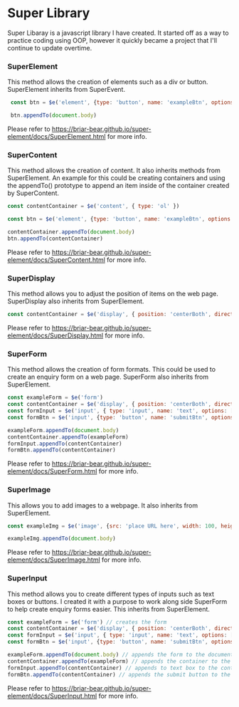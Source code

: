 # Super Library

Super Libaray is a javascript library I have created. It started off as a way to practice coding using OOP, however it quickly became a project that I'll continue to update overtime.

### SuperElement

This method allows the creation of elements such as a div or button. SuperElement inherits from SuperEvent.

```javascript
 const btn = $e('element', {type: 'button', name: 'exampleBtn', options: [['value', 'Example']] })

 btn.appendTo(document.body)
```

Please refer to https://briar-bear.github.io/super-element/docs/SuperElement.html for more info.

### SuperContent

This method allows the creation of content. It also inherits methods from SuperElement. An example for this could be creating containers and using the appendTo() prototype to append an item inside of the container created by SuperContent.

```javascript
const contentContainer = $e('content', { type: 'ol' })

const btn = $e('element', {type: 'button', name: 'exampleBtn', options: [['value', 'Example']] })

contentContainer.appendTo(document.body)
btn.appendTo(contentContainer)
```

Please refer to https://briar-bear.github.io/super-element/docs/SuperContent.html for more info.

### SuperDisplay

This method allows you to adjust the position of items on the web page. SuperDisplay also inherits from SuperElement.

```javascript
const contentContainer = $e('display', { position: 'centerBoth', direction: 'column' })
```

Please refer to https://briar-bear.github.io/super-element/docs/SuperDisplay.html for more info.

### SuperForm

This method allows the creation of form formats. This could be used to create an enquiry form on a web page. SuperForm also inherits from SuperElement.

```javascript
const exampleForm = $e('form')
const contentContainer = $e('display', { position: 'centerBoth', direction: 'column' })
const formInput = $e('input', { type: 'input', name: 'text', options: [['min', 1], ['max', 20]] })
const formBtn = $e('input', {type: 'button', name: 'submitBtn', options: [['value', 'Submit']] })

exampleForm.appendTo(document.body)
contentContainer.appendTo(exampleForm)
formInput.appendTo(contentContainer)
formBtn.appendTo(contentContainer)
```

Please refer to https://briar-bear.github.io/super-element/docs/SuperForm.html for more info.

### SuperImage

This allows you to add images to a webpage. It also inherits from SuperElement.

```javascript
const exampleImg = $e('image', {src: 'place URL here', width: 100, height: 100}) 

exampleImg.appendTo(document.body)
```

Please refer to https://briar-bear.github.io/super-element/docs/SuperImage.html for more info.

### SuperInput

This method allows you to create different types of inputs such as text boxes or buttons. I created it with a purpose to work along side SuperForm to help create enquiry forms easier. This inherits from SuperElement.

```javascript
const exampleForm = $e('form') // creates the form
const contentContainer = $e('display', { position: 'centerBoth', direction: 'column' }) // creates a container to house different inputs and aligns them to the center of the page
const formInput = $e('input', { type: 'input', name: 'text', options: [['min', 1], ['max', 20]] }) // creates a text box
const formBtn = $e('input', {type: 'button', name: 'submitBtn', options: [['value', 'Submit']] }) // creates a submit button

exampleForm.appendTo(document.body) // appends the form to the document body
contentContainer.appendTo(exampleForm) // appends the container to the form
formInput.appendTo(contentContainer) // appends to text box to the container
formBtn.appendTo(contentContainer) // appends the submit button to the container
```

Please refer to https://briar-bear.github.io/super-element/docs/SuperInput.html for more info.